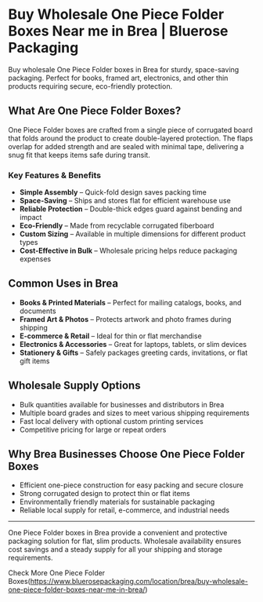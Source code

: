 # Buy Wholesale One Piece Folder Boxes Near me in Brea | Bluerose Packaging

Buy wholesale One Piece Folder boxes in Brea for sturdy, space-saving packaging. Perfect for books, framed art, electronics, and other thin products requiring secure, eco-friendly protection.

## What Are One Piece Folder Boxes?

One Piece Folder boxes are crafted from a single piece of corrugated board that folds around the product to create double-layered protection. The flaps overlap for added strength and are sealed with minimal tape, delivering a snug fit that keeps items safe during transit.

### Key Features & Benefits

- **Simple Assembly** – Quick-fold design saves packing time  
- **Space-Saving** – Ships and stores flat for efficient warehouse use  
- **Reliable Protection** – Double-thick edges guard against bending and impact  
- **Eco-Friendly** – Made from recyclable corrugated fiberboard  
- **Custom Sizing** – Available in multiple dimensions for different product types  
- **Cost-Effective in Bulk** – Wholesale pricing helps reduce packaging expenses  

## Common Uses in Brea

- **Books & Printed Materials** – Perfect for mailing catalogs, books, and documents  
- **Framed Art & Photos** – Protects artwork and photo frames during shipping  
- **E-commerce & Retail** – Ideal for thin or flat merchandise  
- **Electronics & Accessories** – Great for laptops, tablets, or slim devices  
- **Stationery & Gifts** – Safely packages greeting cards, invitations, or flat gift items  

## Wholesale Supply Options

- Bulk quantities available for businesses and distributors in Brea  
- Multiple board grades and sizes to meet various shipping requirements  
- Fast local delivery with optional custom printing services  
- Competitive pricing for large or repeat orders  

## Why Brea Businesses Choose One Piece Folder Boxes

- Efficient one-piece construction for easy packing and secure closure  
- Strong corrugated design to protect thin or flat items  
- Environmentally friendly materials for sustainable packaging  
- Reliable local supply for retail, e-commerce, and industrial needs  

---

One Piece Folder boxes in Brea provide a convenient and protective packaging solution for flat, slim products. Wholesale availability ensures cost savings and a steady supply for all your shipping and storage requirements.

Check More One Piece Folder Boxes(https://www.bluerosepackaging.com/location/brea/buy-wholesale-one-piece-folder-boxes-near-me-in-brea/)
